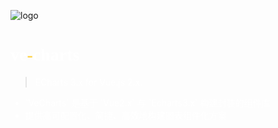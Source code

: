 <!--  封面  -->
![logo](_media/icon.svg)


<h1 style="color:#fff;font-family:'PangMenZhengDao'">
  ve<span style="color:#fed24a">-</span>charts
</h1>

<blockquote>
  <p style="color:#fff;">ECharts 3.x for Vue.js 2.x.</p>
</blockquote>

<ul style="color:#fff">
  <li>`VeCharts` 是基于 `Vue2.x` 与 `Echarts3.x` 构建封装的组件库</li>
  <li>提供高可配置化、简捷、高效地构建图表组件化方案</li>
</ul>

<p>
  <a href="#/base-quickstart">
    <span class="arrow"></span>
  </a>
</p>

<!-- [GitHub](#) -->
<!-- [Get Started](base-quickstart.md) -->


